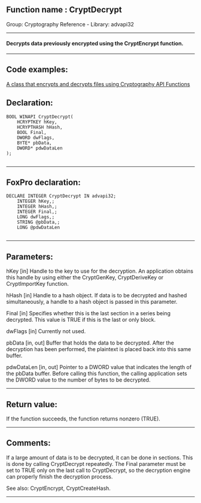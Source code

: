 
## Function name : CryptDecrypt
Group: Cryptography Reference - Library: advapi32    
***  


#### Decrypts data previously encrypted using the CryptEncrypt function.
***  


## Code examples:
[A class that encrypts and decrypts files using Cryptography API Functions](../../samples/sample_511.md)  

## Declaration:
```foxpro  
BOOL WINAPI CryptDecrypt(
	HCRYPTKEY hKey,
	HCRYPTHASH hHash,
	BOOL Final,
	DWORD dwFlags,
	BYTE* pbData,
	DWORD* pdwDataLen
);
  
```  
***  


## FoxPro declaration:
```foxpro  
DECLARE INTEGER CryptDecrypt IN advapi32;
	INTEGER hKey,;
	INTEGER hHash,;
	INTEGER Final,;
	LONG dwFlags,;
	STRING @pbData,;
	LONG @pdwDataLen
  
```  
***  


## Parameters:
hKey 
[in] Handle to the key to use for the decryption. An application obtains this handle by using either the CryptGenKey, CryptDeriveKey or CryptImportKey function. 

hHash 
[in] Handle to a hash object. If data is to be decrypted and hashed simultaneously, a handle to a hash object is passed in this parameter.

Final 
[in] Specifies whether this is the last section in a series being decrypted. This value is TRUE if this is the last or only block.

dwFlags 
[in] Currently not used.

pbData 
[in, out] Buffer that holds the data to be decrypted. After the decryption has been performed, the plaintext is placed back into this same buffer. 

pdwDataLen 
[in, out] Pointer to a DWORD value that indicates the length of the pbData buffer. Before calling this function, the calling application sets the DWORD value to the number of bytes to be decrypted.  
***  


## Return value:
If the function succeeds, the function returns nonzero (TRUE).  
***  


## Comments:
If a large amount of data is to be decrypted, it can be done in sections. This is done by calling CryptDecrypt repeatedly. The Final parameter must be set to TRUE only on the last call to CryptDecrypt, so the decryption engine can properly finish the decryption process.  
  
See also: CryptEncrypt, CryptCreateHash.  
  
***  

